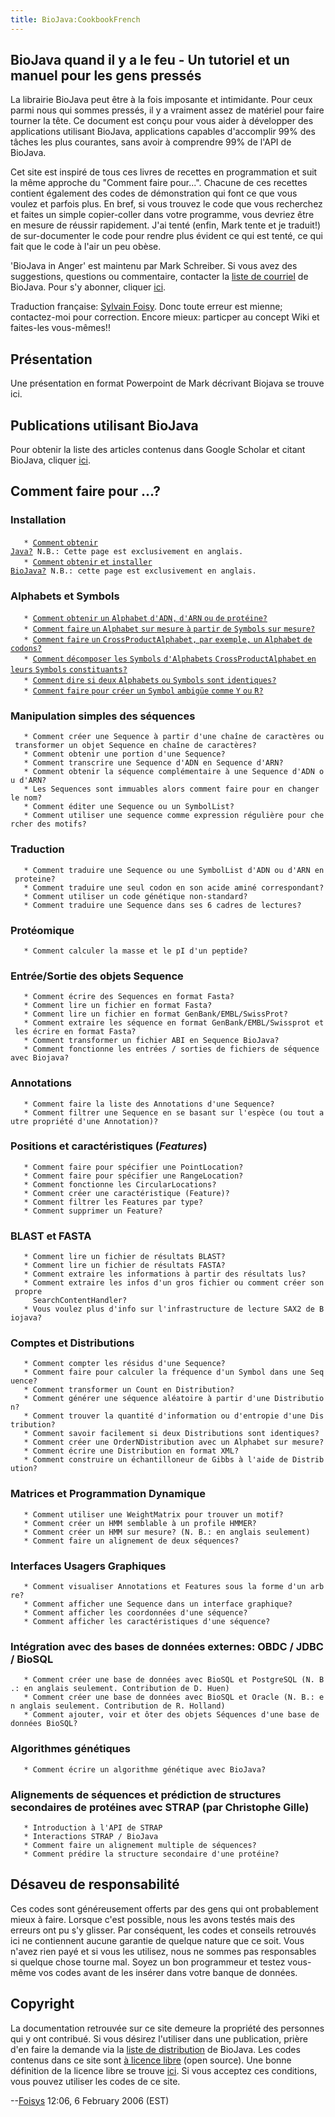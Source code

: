 ```yaml
---
title: BioJava:CookbookFrench
---
```


BioJava quand il y a le feu - Un tutoriel et un manuel pour les gens pressés
----------------------------------------------------------------------------

La librairie BioJava peut être à la fois imposante et intimidante. Pour
ceux parmi nous qui sommes pressés, il y a vraiment assez de matériel
pour faire tourner la tête. Ce document est conçu pour vous aider à
développer des applications utilisant BioJava, applications capables
d'accomplir 99% des tâches les plus courantes, sans avoir à comprendre
99% de l'API de BioJava.

Cet site est inspiré de tous ces livres de recettes en programmation et
suit la même approche du "Comment faire pour...". Chacune de ces
recettes contient également des codes de démonstration qui font ce que
vous voulez et parfois plus. En bref, si vous trouvez le code que vous
recherchez et faites un simple copier-coller dans votre programme, vous
devriez être en mesure de réussir rapidement. J'ai tenté (enfin, Mark
tente et je traduit!) de sur-documenter le code pour rendre plus évident
ce qui est tenté, ce qui fait que le code à l'air un peu obèse.

'BioJava in Anger' est maintenu par Mark Schreiber. Si vous avez des
suggestions, questions ou commentaire, contacter la [liste de
courriel](mailto://biojava-l@biojava.org) de BioJava. Pour s'y abonner,
cliquer [ici](http://www.biojava.org/mailman/listinfo/biojava-l).

Traduction française: [Sylvain
Foisy](mailto://sylvain.foisyCHEZbioneq.qc.ca). Donc toute erreur est
mienne; contactez-moi pour correction. Encore mieux: particper au
concept Wiki et faites-les vous-mêmes!!

Présentation
------------

Une présentation en format Powerpoint de Mark décrivant Biojava se
trouve ici.

Publications utilisant BioJava
------------------------------

Pour obtenir la liste des articles contenus dans Google Scholar et
citant BioJava, cliquer
[ici](http://scholar.google.com/scholar?q=biojava&ie=UTF-8&oe=UTF-8&hl=en).

Comment faire pour ...?
-----------------------

### Installation

`   * `[`Comment` `obtenir`
`Java?`](http://java.sun.com/downloads)` N.B.: Cette page est exclusivement en anglais.`  
`   * `[`Comment` `obtenir` `et` `installer`
`BioJava?`](http://biojava.open-bio.org/wiki/BioJava:GetStarted)` N.B.: cette page est exclusivement en anglais.`

### Alphabets et Symbols

`   * `[`Comment` `obtenir` `un` `Alphabet` `d'ADN,` `d'ARN` `ou` `de`
`protéine?`](BioJava:CookbookFrench:Alphabets "wikilink")  
`   * `[`Comment` `faire` `un` `Alphabet` `sur` `mesure` `à` `partir`
`de` `Symbols` `sur`
`mesure?`](BioJava:CookbookFrench:Alphabets:CustomAlphabets "wikilink")  
`   * `[`Comment` `faire` `un` `CrossProductAlphabet,` `par` `exemple,`
`un` `Alphabet` `de`
`codons?`](BioJava:CookbookFrench:Alphabets:CrossProduct "wikilink")  
`   * `[`Comment` `décomposer` `les` `Symbols` `d'Alphabets`
`CrossProductAlphabet` `en` `leurs` `Symbols`
`constituants?`](BioJava:CookbookFrench:Alphabets:Component "wikilink")  
`   * `[`Comment` `dire` `si` `deux` `Alphabets` `ou` `Symbols` `sont`
`identiques?`](BioJava:CookbookFrench:Alphabets:Canonical "wikilink")  
`   * `[`Comment` `faire` `pour` `créer` `un` `Symbol` `ambigüe` `comme`
`Y` `ou` `R?`](BioJava:CookbookFrench:Alphabets:Ambiguity "wikilink")

### Manipulation simples des séquences

`   * Comment créer une Sequence à partir d'une chaîne de caractères ou transformer un objet Sequence en chaîne de caractères?`  
`   * Comment obtenir une portion d'une Sequence?`  
`   * Comment transcrire une Sequence d'ADN en Sequence d'ARN?`  
`   * Comment obtenir la séquence complémentaire à une Sequence d'ADN ou d'ARN?`  
`   * Les Sequences sont immuables alors comment faire pour en changer le nom?`  
`   * Comment éditer une Sequence ou un SymbolList?`  
`   * Comment utiliser une sequence comme expression régulière pour chercher des motifs?`

### Traduction

`   * Comment traduire une Sequence ou une SymbolList d'ADN ou d'ARN en proteine?`  
`   * Comment traduire une seul codon en son acide aminé correspondant?`  
`   * Comment utiliser un code génétique non-standard?`  
`   * Comment traduire une Sequence dans ses 6 cadres de lectures?`

### Protéomique

`   * Comment calculer la masse et le pI d'un peptide?`

### Entrée/Sortie des objets Sequence

`   * Comment écrire des Sequences en format Fasta?`  
`   * Comment lire un fichier en format Fasta?`  
`   * Comment lire un fichier en format GenBank/EMBL/SwissProt?`  
`   * Comment extraire les séquence en format GenBank/EMBL/Swissprot et les écrire en format Fasta?`  
`   * Comment transformer un fichier ABI en Sequence BioJava?`  
`   * Comment fonctionne les entrées / sorties de fichiers de séquence avec Biojava?`

### Annotations

`   * Comment faire la liste des Annotations d'une Sequence?`  
`   * Comment filtrer une Sequence en se basant sur l'espèce (ou tout autre propriété d'une Annotation)?`

### Positions et caractéristiques (*Features*)

`   * Comment faire pour spécifier une PointLocation?`  
`   * Comment faire pour spécifier une RangeLocation?`  
`   * Comment fonctionne les CircularLocations?`  
`   * Comment créer une caractéristique (Feature)?`  
`   * Comment filtrer les Features par type?`  
`   * Comment supprimer un Feature?`

### BLAST et FASTA

`   * Comment lire un fichier de résultats BLAST?`  
`   * Comment lire un fichier de résultats FASTA?`  
`   * Comment extraire les informations à partir des résultats lus?`  
`   * Comment extraire les infos d'un gros fichier ou comment créer son propre`  
`     SearchContentHandler?`  
`   * Vous voulez plus d'info sur l'infrastructure de lecture SAX2 de Biojava?`

### Comptes et Distributions

`   * Comment compter les résidus d'une Sequence?`  
`   * Comment faire pour calculer la fréquence d'un Symbol dans une Sequence?`  
`   * Comment transformer un Count en Distribution?`  
`   * Comment générer une séquence aléatoire à partir d'une Distribution?`  
`   * Comment trouver la quantité d'information ou d'entropie d'une Distribution?`  
`   * Comment savoir facilement si deux Distributions sont identiques?`  
`   * Comment créer une OrderNDistribution avec un Alphabet sur mesure?`  
`   * Comment écrire une Distribution en format XML?`  
`   * Comment construire un échantilloneur de Gibbs à l'aide de Distribution?`

### Matrices et Programmation Dynamique

`   * Comment utiliser une WeightMatrix pour trouver un motif?`  
`   * Comment créer un HMM semblable à un profile HMMER?`  
`   * Comment créer un HMM sur mesure? (N. B.: en anglais seulement)`  
`   * Comment faire un alignement de deux séquences?`

### Interfaces Usagers Graphiques

`   * Comment visualiser Annotations et Features sous la forme d'un arbre?`  
`   * Comment afficher une Sequence dans un interface graphique?`  
`   * Comment afficher les coordonnées d'une séquence?`  
`   * Comment afficher les caractéristiques d'une séquence?`

### Intégration avec des bases de données externes: OBDC / JDBC / BioSQL

`   * Comment créer une base de données avec BioSQL et PostgreSQL (N. B.: en anglais seulement. Contribution de D. Huen)`  
`   * Comment créer une base de données avec BioSQL et Oracle (N. B.: en anglais seulement. Contribution de R. Holland)`  
`   * Comment ajouter, voir et ôter des objets Séquences d'une base de données BioSQL?`

### Algorithmes génétiques

`   * Comment écrire un algorithme génétique avec BioJava?`

### Alignements de séquences et prédiction de structures secondaires de protéines avec STRAP (par Christophe Gille)

`   * Introduction à l'API de STRAP`  
`   * Interactions STRAP / BioJava`  
`   * Comment faire un alignement multiple de séquences?`  
`   * Comment prédire la structure secondaire d'une protéine?`

Désaveu de responsabilité
-------------------------

Ces codes sont généreusement offerts par des gens qui ont probablement
mieux à faire. Lorsque c'est possible, nous les avons testés mais des
erreurs ont pu s'y glisser. Par conséquent, les codes et conseils
retrouvés ici ne contiennent aucune garantie de quelque nature que ce
soit. Vous n'avez rien payé et si vous les utilisez, nous ne sommes pas
responsables si quelque chose tourne mal. Soyez un bon programmeur et
testez vous-même vos codes avant de les insérer dans votre banque de
données.

Copyright
---------

La documentation retrouvée sur ce site demeure la propriété des
personnes qui y ont contribué. Si vous désirez l'utiliser dans une
publication, prière d'en faire la demande via la [liste de
distribution](mailto://biojava-l@biojava.org) de BioJava. Les codes
contenus dans ce site sont [à licence
libre](http://fr.wikipedia.org/wiki/Open_Source) (open source). Une
bonne définition de la licence libre se trouve
[ici](http://www.opensource.org/docs/definition_plain.php). Si vous
acceptez ces conditions, vous pouvez utiliser les codes de ce site.

--[Foisys](User:Foisys "wikilink") 12:06, 6 February 2006 (EST)
